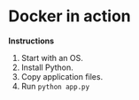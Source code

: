 # Docker in action

**Instructions**
1. Start with an OS.
2. Install Python.
3. Copy application files.
4. Run `python app.py`
